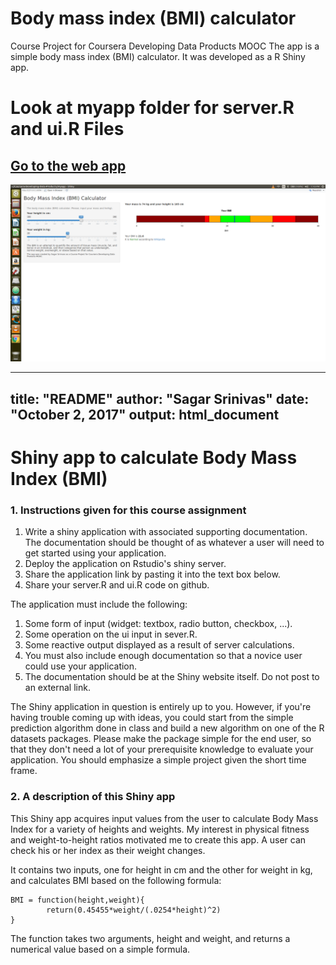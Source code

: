 # Body mass index (BMI) calculator

Course Project for Coursera Developing Data Products MOOC
The app is a simple body mass index (BMI) calculator. It was developed as a R Shiny app.
# Look at myapp folder for server.R and ui.R Files

## **[Go to the web app](https://sakhinanasagarsrinivas.shinyapps.io/myapp/)**

![Title image](readme_img/title.png)

---
title: "README"
author: "Sagar Srinivas"
date: "October 2, 2017"
output: html_document
---

# Shiny app to calculate Body Mass Index (BMI)


### 1. Instructions given for this course assignment

1. Write a shiny application with associated supporting documentation. The documentation should be thought of as whatever a user will need to get started using your application. 
2. Deploy the application on Rstudio's shiny server.
3. Share the application link by pasting it into the text box below. 
4. Share your server.R and ui.R code on github. 

The application must include the following:

1. Some form of input (widget: textbox, radio button, checkbox, ...).
2. Some operation on the ui input in sever.R.
3. Some reactive output displayed as a result of server calculations.
4. You must also include enough documentation so that a novice user could use your application.
5. The documentation should be at the Shiny website itself. Do not post to an external link.

The Shiny application in question is entirely up to you. However, if you're having trouble coming up with ideas, you could start from the simple prediction algorithm done in class and build a new algorithm on one of the R datasets packages. Please make the package simple for the end user, so that they don't need a lot of your prerequisite knowledge to evaluate your application. You should emphasize a simple project given the short time frame.  

### 2. A description of this Shiny app

This Shiny app  acquires input values from the user to calculate Body Mass Index for a variety of heights and weights. My interest in physical fitness and weight-to-height ratios motivated me to create this app. A user can check his or her index as their weight changes. 

It contains two inputs, one for height in cm and the other  for weight in kg, and calculates BMI based on the following formula:
``` {r}
BMI = function(height,weight){
        return(0.45455*weight/(.0254*height)^2)
}
```
The function takes two arguments, height and weight, and returns a numerical value based on a simple formula.
